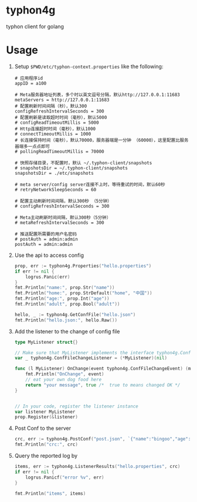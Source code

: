 # typhon4g
typhon client for golang

# Usage

1. Setup `$PWD/etc/typhon-context.properties` like the following:
 
    ```properties
    # 应用程序id
    appID = a100
    
    # Meta服务器地址列表，多个时以英文逗号分隔，默认http://127.0.0.1:11683
    metaServers = http://127.0.0.1:11683
    # 配置刷新时间间隔（秒），默认300
    configRefreshIntervalSeconds = 300
    # 配置刷新是读取超时时间（毫秒），默认5000
    # configReadTimeoutMillis = 5000
    # Http连接超时时间（毫秒），默认1000
    # connectTimeoutMillis = 1000
    # 长连接保持时间（毫秒），默认70000，服务器端是一分钟 （60000），这里配置比服务器端多一点点即可
    # pollingReadTimeoutMillis = 70000
    
    # 快照存储目录，不配置时，默认 ~/.typhon-client/snapshots
    # snapshotsDir = ~/.typhon-client/snapshots
    snapshotsDir = ./etc/snapshots
    
    # meta server/config server连接不上时，等待重试的时间，默认60秒
    # retryNetworkSleepSeconds = 60
    
    # 配置主动刷新时间间隔，默认300秒 （5分钟）
    # configRefreshIntervalSeconds = 300
    
    # Meta主动刷新时间间隔，默认300秒（5分钟）
    # metaRefreshIntervalSeconds = 300

    # 推送配置所需要的用户名密码
    # postAuth = admin:admin
    postAuth = admin:admin
    ```

1. Use the api to access config

    ```go
	prop, err := typhon4g.Properties("hello.properties")
	if err != nil {
		logrus.Panic(err)
	}
	fmt.Println("name:", prop.Str("name"))
	fmt.Println("home:", prop.StrDefault("home", "中国"))
	fmt.Println("age:", prop.Int("age"))
	fmt.Println("adult", prop.Bool("adult"))
 
 	hello, _ := typhon4g.GetConfFile("hello.json")
 	fmt.Println("hello.json:", hello.Raw())
    ```
    
1. Add the listener to the change of config file

    ```go
    type MyListener struct{}
    
    // Make sure that MyListener implements the interface typhon4g.ConfFileChangeListener
    var _ typhon4g.ConfFileChangeListener = (*MyListener)(nil)
    
    func (l MyListener) OnChange(event typhon4g.ConfFileChangeEvent) (msg string, ok bool) {
        fmt.Println("OnChange", event)
        // eat your own dog food here
        return "your message", true /*  true to means changed OK */
    }
 
 
    // In your code, register the listener instance
    var listener MyListener
    prop.Register(&listener)
 
    ```

1. Post Conf to the server
    
    ```go
    crc, err := typhon4g.PostConf("post.json", `{"name":"bingoo","age":123}`, "all")
    fmt.Println("crc:", crc)
    ```

1. Query the reported log by 

    ```go
	items, err := typhon4g.ListenerResults("hello.properties", crc)
	if err != nil {
		logrus.Panicf("error %v", err)
	}

	fmt.Println("items", items)
    
    ```

